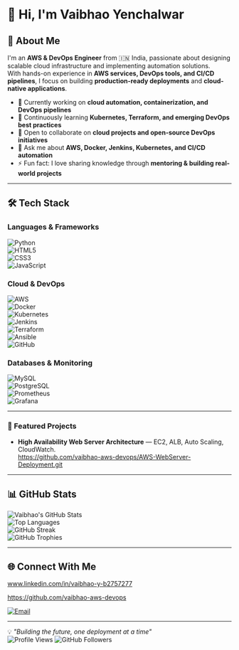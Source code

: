 # 👋 Hi, I'm Vaibhao Yenchalwar  

## 🚀 About Me  
I'm an **AWS & DevOps Engineer** from 🇮🇳 India, passionate about designing scalable cloud infrastructure and implementing automation solutions.  
With hands-on experience in **AWS services, DevOps tools, and CI/CD pipelines**, I focus on building **production-ready deployments** and **cloud-native applications**.  

- 🔭 Currently working on **cloud automation, containerization, and DevOps pipelines**  
- 🌱 Continuously learning **Kubernetes, Terraform, and emerging DevOps best practices**  
- 👯 Open to collaborate on **cloud projects and open-source DevOps initiatives**  
- 💬 Ask me about **AWS, Docker, Jenkins, Kubernetes, and CI/CD automation**  
- ⚡ Fun fact: I love sharing knowledge through **mentoring & building real-world projects**

---

## 🛠️ Tech Stack  

### **Languages & Frameworks**  
![Python](https://img.shields.io/badge/Python-3776AB?style=for-the-badge&logo=python&logoColor=white)  
![HTML5](https://img.shields.io/badge/HTML5-E34F26?style=for-the-badge&logo=html5&logoColor=white)  
![CSS3](https://img.shields.io/badge/CSS3-1572B6?style=for-the-badge&logo=css3&logoColor=white)  
![JavaScript](https://img.shields.io/badge/JavaScript-F7DF1E?style=for-the-badge&logo=javascript&logoColor=black)  

### **Cloud & DevOps**  
![AWS](https://img.shields.io/badge/AWS-232F3E?style=for-the-badge&logo=amazon-aws&logoColor=white)  
![Docker](https://img.shields.io/badge/Docker-2496ED?style=for-the-badge&logo=docker&logoColor=white)  
![Kubernetes](https://img.shields.io/badge/Kubernetes-326CE5?style=for-the-badge&logo=kubernetes&logoColor=white)  
![Jenkins](https://img.shields.io/badge/Jenkins-D24939?style=for-the-badge&logo=jenkins&logoColor=white)  
![Terraform](https://img.shields.io/badge/Terraform-7B42BC?style=for-the-badge&logo=terraform&logoColor=white)  
![Ansible](https://img.shields.io/badge/Ansible-EE0000?style=for-the-badge&logo=ansible&logoColor=white)  
![GitHub](https://img.shields.io/badge/GitHub-181717?style=for-the-badge&logo=github&logoColor=white)  

### **Databases & Monitoring**  
![MySQL](https://img.shields.io/badge/MySQL-4479A1?style=for-the-badge&logo=mysql&logoColor=white)  
![PostgreSQL](https://img.shields.io/badge/PostgreSQL-316192?style=for-the-badge&logo=postgresql&logoColor=white)  
![Prometheus](https://img.shields.io/badge/Prometheus-E6522C?style=for-the-badge&logo=prometheus&logoColor=white)  
![Grafana](https://img.shields.io/badge/Grafana-F46800?style=for-the-badge&logo=grafana&logoColor=white)  

---
### 📂 Featured Projects
- **High Availability Web Server Architecture** — EC2, ALB, Auto Scaling, CloudWatch.  
  https://github.com/vaibhao-aws-devops/AWS-WebServer-Deployment.git
---  
## 📊 GitHub Stats  

![Vaibhao's GitHub Stats](https://github-readme-stats.vercel.app/api?username=vaibhao-aws-devops&show_icons=true&theme=tokyonight)  
![Top Languages](https://github-readme-stats.vercel.app/api/top-langs/?username=vaibhao-aws-devops&layout=compact&theme=tokyonight)  
![GitHub Streak](https://streak-stats.demolab.com?user=vaibhao-aws-devops&theme=tokyonight)  
![GitHub Trophies](https://github-profile-trophy.vercel.app/?username=vaibhao-aws-devops&theme=tokyonight)  

---

## 🌐 Connect With Me  
www.linkedin.com/in/vaibhao-y-b2757277

https://github.com/vaibhao-aws-devops

[![Email](https://img.shields.io/badge/Email-D14836?style=for-the-badge&logo=gmail&logoColor=white)](mailto:vaibhaoy2@gmail.com)  

---

💡 *"Building the future, one deployment at a time"*  
![Profile Views](https://komarev.com/ghpvc/?username=vaibhao-aws-devops&color=blue) ![GitHub Followers](https://img.shields.io/github/followers/vaibhao-aws-devops?label=Follow&style=social)  
